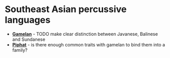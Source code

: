 Southeast Asian percussive languages
===

- [**Gamelan**](gamelan.md) - TODO make clear distinction between Javanese, Balinese and Sundanese
- [**Piphat**](piphat.md) - is there enough common traits with gamelan to bind them into a family?
